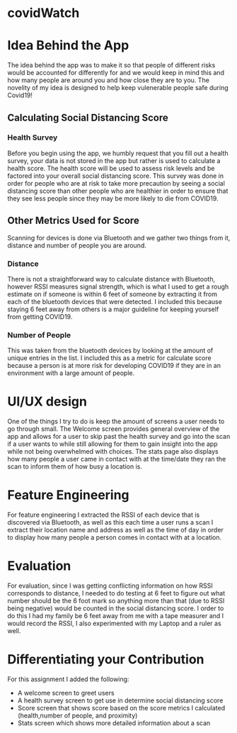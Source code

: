 # covidWatch
<h1> Idea Behind the App </h1>
The idea behind the app was to make it so that people of different risks would be accounted for differently for and we would keep in mind this and how many people are around you and how close they are to you. The novelity of my idea is designed to help keep vulenerable people safe during Covid19! 
<h2> Calculating Social Distancing Score </h2> 
<h3> Health Survey </h3>
Before you begin using the app, we humbly request that you fill out a health survey, your data is not stored in the app but rather is used to calculate a health score. 
The health score will be used to assess risk levels and be factored into your overall social distancing score.
This survey was done in order for people who are at risk to take more precaution by seeing a social distancing score than other people who are healthier in order to ensure that they see less people since they may be more likely to die from COVID19.
<h2> Other Metrics Used for Score</h2>
Scanning for devices is done via Bluetooth and we gather two things from it, distance and number of people you are around. 
<h3> Distance </h3>
There is not a straightforward way to calculate distance with Bluetooth, however RSSI measures signal strength, which is what I used to get a rough estimate on if someone is within 6 feet of someone by extracting it from each of the bluetooth devices that were detected. I included this because staying 6 feet away from others is a major guideline for keeping yourself from getting COVID19.
<h3> Number of People </h3>
This was taken from the bluetooth devices by looking at the amount of unique entries in the list. I included this as a metric for calculate score because a person is at more risk for developing COVID19 if they are in an environment with a large amount of people.
<h1> UI/UX design </h1> 
One of the things I try to do is keep the amount of screens a user needs to go through small. The Welcome screen provides general overview of the app and allows for a user to skip past the health survey and go into the scan if a user wants to while still allowing for them to gain insight into the app while not being overwhelmed with choices. The stats page also displays how many people a user came in contact with at the time/date they ran the scan to inform them of how busy a location is.
<h1> Feature Engineering </h1>
For feature engineering I extracted the RSSI of each device that is discovered via Bluetooth, as well as this each time a user runs a scan I extract their location name and address as well as the time of day in order to display how many people a person comes in contact with at a location.  
<h1> Evaluation </h1>
For evaluation, since I was getting conflicting information on how RSSI corresponds to distance, I needed to do testing at 6 feet to figure out what number should be the 6 foot mark so anything more than that (due to RSSI being negative) would be counted in the social distancing score. I order to do this I had my family be 6 feet away from me with a tape measurer and I would record the RSSI, I also experimented with my Laptop and a ruler as well. 
<h1>Differentiating your Contribution</h1>
For this assignment I added the following:
  <ul> 
  <li> A welcome screen to greet users </li>
  <li> A health survey screen to get use in determine social distancing score </li>
  <li> Score screen that shows score based on the score metrics I calculated (health,number of people, and proximity) 
  <li> Stats screen which shows more detailed information about a scan </li>
  </ul>
